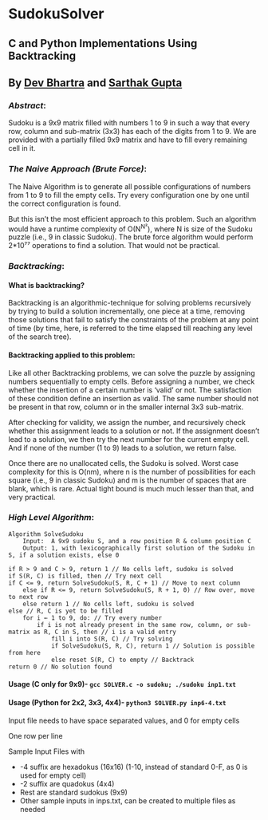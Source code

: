 # SudokuSolver

## C and Python Implementations Using Backtracking
## By [Dev Bhartra](https://github.com/devbhartra) and [Sarthak Gupta](https://github.com/sarthak7gupta)

### _Abstract_:
Sudoku is a 9x9 matrix filled with numbers 1 to 9 in such a way that every row, column and sub-matrix (3x3) has each of the digits from 1 to 9. We are provided with a partially filled 9x9 matrix and have to fill every remaining cell in it.

### _The Naive Approach (Brute Force)_:
The Naive Algorithm is to generate all possible configurations of numbers from 1 to 9 to fill the empty cells. Try every configuration one by one until the correct configuration is found.

But this isn’t the most efficient approach to this problem. Such an algorithm would have a runtime complexity of O(N<sup>N²</sup>), where N is size of the Sudoku puzzle (i.e., 9 in classic Sudoku). The brute force algorithm would perform 2*10⁷⁷ operations to find a solution. That would not be practical.

### _Backtracking_:
#### What is backtracking?
Backtracking is an algorithmic-technique for solving problems recursively by trying to build a solution incrementally, one piece at a time, removing those solutions that fail to satisfy the constraints of the problem at any point of time (by time, here, is referred to the time elapsed till reaching any level of the search tree).

#### Backtracking applied to this problem:
Like all other Backtracking problems, we can solve the  puzzle by assigning numbers sequentially to empty cells. Before assigning a number, we check whether the insertion of a certain number is ‘valid’ or not. The satisfaction of these condition define an insertion as valid. The same number should not be present in that row, column or in the smaller internal 3x3 sub-matrix.

After checking for validity, we assign the number, and recursively check whether this assignment leads to a solution or not. If the assignment doesn’t lead to a solution, we then try the next number for the current empty cell. And if none of the number (1 to 9) leads to a solution, we return false.

Once there are no unallocated cells, the Sudoku is solved.
Worst case complexity for this is O(nm), where n is the number of possibilities for each square (i.e., 9 in classic Sudoku) and m is the number of spaces that are blank, which is rare. Actual tight bound is much much lesser than that, and very practical.

### _High Level Algorithm_:
~~~~
Algorithm SolveSudoku
    Input:  A 9x9 sudoku S, and a row position R & column position C
    Output: 1, with lexicographically first solution of the Sudoku in S, if a solution exists, else 0

if R > 9 and C > 9, return 1 // No cells left, sudoku is solved
if S(R, C) is filled, then // Try next cell
if C <= 9, return SolveSudoku(S, R, C + 1) // Move to next column
    else if R <= 9, return SolveSudoku(S, R + 1, 0) // Row over, move to next row
    else return 1 // No cells left, sudoku is solved
else // R, C is yet to be filled
    for i ← 1 to 9, do: // Try every number
        if i is not already present in the same row, column, or sub-matrix as R, C in S, then // i is a valid entry
            fill i into S(R, C) // Try solving
            if SolveSudoku(S, R, C), return 1 // Solution is possible from here
            else reset S(R, C) to empty // Backtrack
return 0 // No solution found
~~~~

#### Usage (C only for 9x9)- `gcc SOLVER.c -o sudoku; ./sudoku inp1.txt`

#### Usage (Python for 2x2, 3x3, 4x4)- `python3 SOLVER.py inp6-4.txt`

Input file needs to have space separated values, and 0 for empty cells

One row per line

Sample Input Files with
* -4 suffix are hexadokus (16x16) (1-10, instead of standard 0-F, as 0 is used for empty cell)
* -2 suffix are quadokus (4x4)
* Rest are standard sudokus (9x9)
* Other sample inputs in inps.txt, can be created to multiple files as needed
